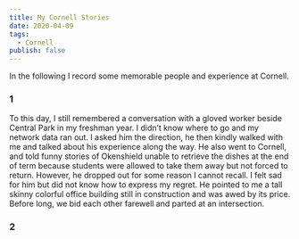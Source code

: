 ```yaml
---
title: My Cornell Stories
date: 2020-04-09
tags:
  - Cornell
publish: false
---
```


In the following I record some memorable people and experience at Cornell.

<!-- more -->

### 1

To this day, I still remembered a conversation with a gloved worker beside Central Park in my freshman year. I didn’t know where to go and my network data ran out. I asked him the direction, he then kindly walked with me and talked about his experience along the way. He also went to Cornell, and told funny stories of Okenshield unable to retrieve the dishes at the end of term because students were allowed to take them away but not forced to return. However, he dropped out for some reason I cannot recall. I felt sad for him but did not know how to express my regret. He pointed to me a tall skinny colorful office building still in construction and was awed by its price. Before long, we bid each other farewell and parted at an intersection.

### 2
